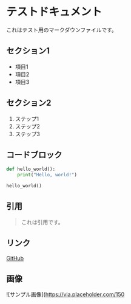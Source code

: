# テストドキュメント

これはテスト用のマークダウンファイルです。

## セクション1

- 項目1
- 項目2
- 項目3

## セクション2

1. ステップ1
2. ステップ2
3. ステップ3

## コードブロック

```python
def hello_world():
    print("Hello, world!")

hello_world()
```

## 引用

> これは引用です。

## リンク

[GitHub](https://github.com)

## 画像

![サンプル画像](https://via.placeholder.com/150